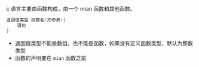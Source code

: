 
c 语言主要由函数构成，由一个 mian 函数和其他函数。

```c
返回值类型 函数名(形参表){
    语句
}
```

- 返回值类型不能是数组，也不能是函数，如果没有定义函数类型，默认为整数类型
- 函数的声明要在 `mian` 函数之前 
